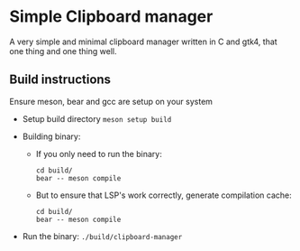# Simple Clipboard manager
A very simple and minimal clipboard manager written in C and gtk4, that one thing
and one thing well.

## Build instructions
Ensure meson, bear and gcc are setup on your system

- Setup build directory
    ```meson setup build```

- Building binary:
    - If you only need to run the binary:
        ```
        cd build/
        bear -- meson compile
        ```

    - But to ensure that LSP's work correctly, generate compilation cache:
        ```
        cd build/
        bear -- meson compile
        ```

- Run the binary:
  ```./build/clipboard-manager```






